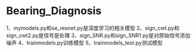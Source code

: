 # Bearing_Diagnosis
1、mymodels.py和se_resnet.py是深度学习的相关模型
2、sign_cwt.py和sign_cwt2.py是信号是处理
3、sign_SNR.py和sign_SNR1.py是对原始信号添加噪声
4、trainmodels.py训练模型
5、trainmodels_test.py测试模型
